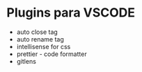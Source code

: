 # Plugins para VSCODE

* auto close tag
* auto rename tag
* intellisense for css
* prettier - code formatter
* gitlens
